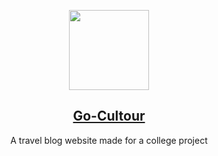 <p align="center">
  <img src="C:\Users\Lenovo\Downloads\go-cultour-logo.png" height="128">
  <h2 align="center"><a href="https://gocultour.joomla.com">Go-Cultour</a></h2>
  <p align="center">A travel blog website made for a college project<p>
</p>

<br>
